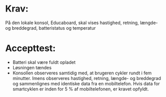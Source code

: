 # Krav: 
På den lokale konsol, Educaboard, skal vises hastighed, retning, længde- og breddegrad, batteristatus og temperatur

# Accepttest: 
- Batteri skal være fuldt opladet 
- Løsningen tændes 
- Konsollen observeres samtidig med, at brugeren cykler rundt i fem minutter. Imens observeres hastighed, retning, længde- og breddegrad og sammenlignes med identiske data fra en mobiltelefon. Hvis data for smartcyklen er inden for 5 % af mobiltelefonen, er kravet opfyldt.